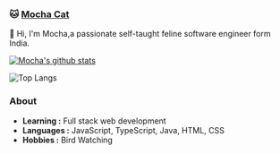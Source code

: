 ### 🐱 [Mocha Cat](https://thejsguy28.github.io)

👋 Hi, I'm Mocha,a passionate self-taught feline software engineer form India.

[![Mocha's github stats](https://github-readme-stats.vercel.app/api?username=thejsguy28&count_private=true&show_icons=true&theme=buefy)](https://github.com/thejsguy28)

![Top Langs](https://github-readme-stats.vercel.app/api/top-langs/?username=thejsguy28&layout=compact)

### About

-  **Learning :** Full stack web development    
-  **Languages :** JavaScript, TypeScript, Java, HTML, CSS
-  **Hobbies :** Bird Watching
